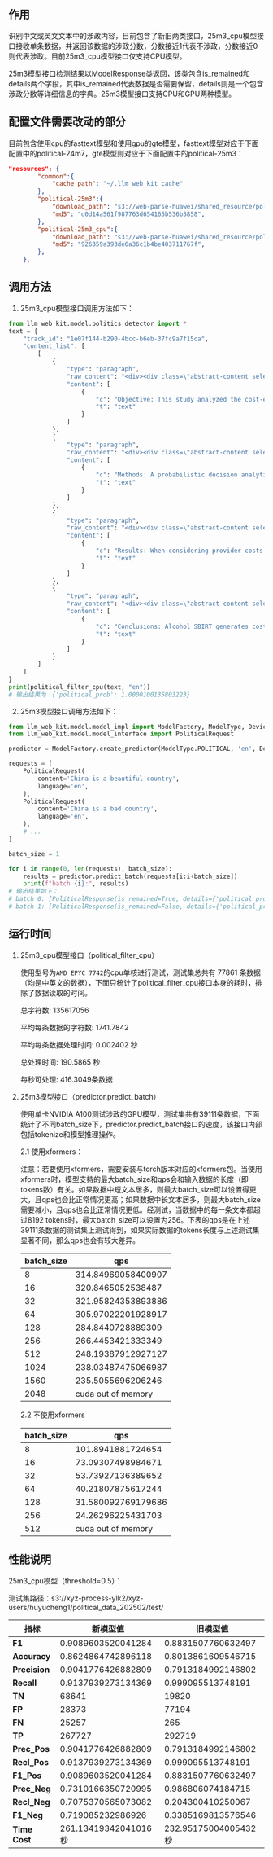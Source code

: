 ## 作用

识别中文或英文文本中的涉政内容，目前包含了新旧两类接口，25m3_cpu模型接口接收单条数据，并返回该数据的涉政分数，分数接近1代表不涉政，分数接近0则代表涉政。目前25m3_cpu模型接口仅支持CPU模型。

25m3模型接口检测结果以ModelResponse类返回，该类包含is_remained和details两个字段，其中is_remained代表数据是否需要保留，details则是一个包含涉政分数等详细信息的字典。25m3模型接口支持CPU和GPU两种模型。

## 配置文件需要改动的部分

目前包含使用cpu的fasttext模型和使用gpu的gte模型，fasttext模型对应于下面配置中的political-24m7，gte模型则对应于下面配置中的political-25m3：

```json
"resources": {
        "common":{
            "cache_path": "~/.llm_web_kit_cache"
        },
        "political-25m3":{
            "download_path": "s3://web-parse-huawei/shared_resource/political/25m3.zip",
            "md5": "d0d14a561f987763d654165b536b5858",
        },
        "political-25m3_cpu":{
            "download_path": "s3://web-parse-huawei/shared_resource/political/25m3_cpu.zip",
            "md5": "926359a393de6a36c1b4be403711767f",
        },
    },
```

## 调用方法

1. 25m3_cpu模型接口调用方法如下：

```python
from llm_web_kit.model.politics_detector import *
text = {
    "track_id": "1e07f144-b290-4bcc-b6eb-37fc9a7f15ca",
    "content_list": [
        [
            {
                "type": "paragraph",
                "raw_content": "<div><div class=\"abstract-content selected\" id=\"eng-abstract\"><p><strong class=\"sub-title\">\n          Objective:\n        </strong>\n      \n      This study analyzed the cost-effectiveness of delivering alcohol screening, brief intervention, and referral to treatment (SBIRT) in emergency departments (ED) when compared to outpatient medical settings.\n    </p></div></div>",
                "content": [
                    {
                        "c": "Objective: This study analyzed the cost-effectiveness of delivering alcohol screening, brief intervention, and referral to treatment (SBIRT) in emergency departments (ED) when compared to outpatient medical settings.",
                        "t": "text"
                    }
                ]
            },
            {
                "type": "paragraph",
                "raw_content": "<div><div class=\"abstract-content selected\" id=\"eng-abstract\"><p><strong class=\"sub-title\">\n          Methods:\n        </strong>\n      \n      A probabilistic decision analytic tree categorized patients into health states. Utility weights and social costs were assigned to each health state. Health outcome measures were the proportion of patients not drinking above threshold levels at follow-up, the proportion of patients transitioning from above threshold levels at baseline to abstinent or below threshold levels at follow-up, and the quality-adjusted life years (QALYs) gained. Expected costs under a provider perspective were the marginal costs of SBIRT, and under a societal perspective were the sum of SBIRT cost per patient and the change in social costs. Incremental cost-effectiveness ratios were computed.\n    </p></div></div>",
                "content": [
                    {
                        "c": "Methods: A probabilistic decision analytic tree categorized patients into health states. Utility weights and social costs were assigned to each health state. Health outcome measures were the proportion of patients not drinking above threshold levels at follow-up, the proportion of patients transitioning from above threshold levels at baseline to abstinent or below threshold levels at follow-up, and the quality-adjusted life years (QALYs) gained. Expected costs under a provider perspective were the marginal costs of SBIRT, and under a societal perspective were the sum of SBIRT cost per patient and the change in social costs. Incremental cost-effectiveness ratios were computed.",
                        "t": "text"
                    }
                ]
            },
            {
                "type": "paragraph",
                "raw_content": "<div><div class=\"abstract-content selected\" id=\"eng-abstract\"><p><strong class=\"sub-title\">\n          Results:\n        </strong>\n      \n      When considering provider costs only, compared to outpatient, SBIRT in ED cost $8.63 less, generated 0.005 more QALYs per patient, and resulted in 13.8% more patients drinking below threshold levels. Sensitivity analyses in which patients were assumed to receive a fixed number of treatment sessions that met clinical sites' guidelines made SBIRT more expensive in ED than outpatient; the ED remained more effective. In this sensitivity analysis, the ED was the most cost-effective setting if decision makers were willing to pay more than $1500 per QALY gained.\n    </p></div></div>",
                "content": [
                    {
                        "c": "Results: When considering provider costs only, compared to outpatient, SBIRT in ED cost $8.63 less, generated 0.005 more QALYs per patient, and resulted in 13.8% more patients drinking below threshold levels. Sensitivity analyses in which patients were assumed to receive a fixed number of treatment sessions that met clinical sites' guidelines made SBIRT more expensive in ED than outpatient; the ED remained more effective. In this sensitivity analysis, the ED was the most cost-effective setting if decision makers were willing to pay more than $1500 per QALY gained.",
                        "t": "text"
                    }
                ]
            },
            {
                "type": "paragraph",
                "raw_content": "<div><div class=\"abstract-content selected\" id=\"eng-abstract\"><p><strong class=\"sub-title\">\n          Conclusions:\n        </strong>\n      \n      Alcohol SBIRT generates costs savings and improves health in both ED and outpatient settings. EDs provide better effectiveness at a lower cost and greater social cost reductions than outpatient.\n    </p></div></div>",
                "content": [
                    {
                        "c": "Conclusions: Alcohol SBIRT generates costs savings and improves health in both ED and outpatient settings. EDs provide better effectiveness at a lower cost and greater social cost reductions than outpatient.",
                        "t": "text"
                    }
                ]
            }
        ]
    ]
}
print(political_filter_cpu(text, "en"))
# 输出结果为：{'political_prob': 1.0000100135803223}
```

2. 25m3模型接口调用方法如下：

```python
from llm_web_kit.model.model_impl import ModelFactory, ModelType, DeviceType
from llm_web_kit.model.model_interface import PoliticalRequest

predictor = ModelFactory.create_predictor(ModelType.POLITICAL, 'en', DeviceType.GPU)

requests = [
    PoliticalRequest(
        content='China is a beautiful country',
        language='en',
    ),
    PoliticalRequest(
        content='China is a bad country',
        language='en',
    ),
    # ...
]

batch_size = 1

for i in range(0, len(requests), batch_size):
    results = predictor.predict_batch(requests[i:i+batch_size])
    print(f"batch {i}:", results)
# 输出结果如下：
# batch 0: [PoliticalResponse(is_remained=True, details={'political_prob': 0.996094})]
# batch 1: [PoliticalResponse(is_remained=False, details={'political_prob': 0.020493})]
```

## 运行时间

1. 25m3_cpu模型接口（political_filter_cpu）

   使用型号为`AMD EPYC 7742`的cpu单核进行测试，测试集总共有 77861 条数据（均是中英文的数据），下面只统计了political_filter_cpu接口本身的耗时，排除了数据读取的时间。

   总字符数: 135617056

   平均每条数据的字符数: 1741.7842

   平均每条数据处理时间: 0.002402 秒

   总处理时间: 190.5865 秒

   每秒可处理: 416.3049条数据

2. 25m3模型接口（predictor.predict_batch）

   使用单卡NVIDIA A100测试涉政的GPU模型，测试集共有39111条数据，下面统计了不同batch_size下，predictor.predict_batch接口的速度，该接口内部包括tokenize和模型推理操作。

   2.1 使用xformers：

   注意：若要使用xformers，需要安装与torch版本对应的xformers包。当使用xformers时，模型支持的最大batch_size和qps会和输入数据的长度（即tokens数）有关。如果数据中短文本居多，则最大batch_size可以设置得更大，且qps也会比正常情况更高；如果数据中长文本居多，则最大batch_size需要减小，且qps也会比正常情况更低。经测试，当数据中的每一条文本都超过8192 tokens时，最大batch_size可以设置为256。下表的qps是在上述39111条数据的测试集上测试得到，如果实际数据的tokens长度与上述测试集显著不同，那么qps也会有较大差异。

   | batch_size | qps                |
   | ---------- | ------------------ |
   | 8          | 314.84969058400907 |
   | 16         | 320.8465052538487  |
   | 32         | 321.95824353893886 |
   | 64         | 305.97022201928917 |
   | 128        | 284.8440728889309  |
   | 256        | 266.4453421333349  |
   | 512        | 248.19387912927127 |
   | 1024       | 238.03487475066987 |
   | 1560       | 235.5055696206246  |
   | 2048       | cuda out of memory |

   2.2 不使用xformers

   | batch_size | qps                |
   | ---------- | ------------------ |
   | 8          | 101.8941881724654  |
   | 16         | 73.09307498984671  |
   | 32         | 53.73927136389652  |
   | 64         | 40.21807875617244  |
   | 128        | 31.580092769179686 |
   | 256        | 24.26296225431703  |
   | 512        | cuda out of memory |

## 性能说明

25m3_cpu模型（threshold=0.5）：

测试集路径：s3://xyz-process-ylk2/xyz-users/huyucheng1/political_data_202502/test/

| 指标          | 新模型值              | 旧模型值              |
| ------------- | --------------------- | --------------------- |
| **F1**        | 0.9089603520041284    | 0.8831507760632497    |
| **Accuracy**  | 0.8624864742896118    | 0.8013861609546715    |
| **Precision** | 0.9041776426882809    | 0.7913184992146802    |
| **Recall**    | 0.9137939273134369    | 0.999095513748191     |
| **TN**        | 68641                 | 19820                 |
| **FP**        | 28373                 | 77194                 |
| **FN**        | 25257                 | 265                   |
| **TP**        | 267727                | 292719                |
| **Prec_Pos**  | 0.9041776426882809    | 0.7913184992146802    |
| **Recl_Pos**  | 0.9137939273134369    | 0.999095513748191     |
| **F1_Pos**    | 0.9089603520041284    | 0.8831507760632497    |
| **Prec_Neg**  | 0.7310166350720995    | 0.986806074184715     |
| **Recl_Neg**  | 0.7075370565073082    | 0.204300410250067     |
| **F1_Neg**    | 0.719085232986926     | 0.3385169813576546    |
| **Time Cost** | 261.13419342041016 秒 | 232.95175004005432 秒 |
